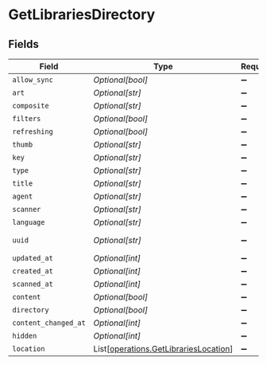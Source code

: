 # GetLibrariesDirectory


## Fields

| Field                                                                                    | Type                                                                                     | Required                                                                                 | Description                                                                              | Example                                                                                  |
| ---------------------------------------------------------------------------------------- | ---------------------------------------------------------------------------------------- | ---------------------------------------------------------------------------------------- | ---------------------------------------------------------------------------------------- | ---------------------------------------------------------------------------------------- |
| `allow_sync`                                                                             | *Optional[bool]*                                                                         | :heavy_minus_sign:                                                                       | N/A                                                                                      | true                                                                                     |
| `art`                                                                                    | *Optional[str]*                                                                          | :heavy_minus_sign:                                                                       | N/A                                                                                      | /:/resources/movie-fanart.jpg                                                            |
| `composite`                                                                              | *Optional[str]*                                                                          | :heavy_minus_sign:                                                                       | N/A                                                                                      | /library/sections/1/composite/1705615584                                                 |
| `filters`                                                                                | *Optional[bool]*                                                                         | :heavy_minus_sign:                                                                       | N/A                                                                                      | true                                                                                     |
| `refreshing`                                                                             | *Optional[bool]*                                                                         | :heavy_minus_sign:                                                                       | N/A                                                                                      | false                                                                                    |
| `thumb`                                                                                  | *Optional[str]*                                                                          | :heavy_minus_sign:                                                                       | N/A                                                                                      | /:/resources/movie.png                                                                   |
| `key`                                                                                    | *Optional[str]*                                                                          | :heavy_minus_sign:                                                                       | N/A                                                                                      | 1                                                                                        |
| `type`                                                                                   | *Optional[str]*                                                                          | :heavy_minus_sign:                                                                       | N/A                                                                                      | movie                                                                                    |
| `title`                                                                                  | *Optional[str]*                                                                          | :heavy_minus_sign:                                                                       | N/A                                                                                      | Movies                                                                                   |
| `agent`                                                                                  | *Optional[str]*                                                                          | :heavy_minus_sign:                                                                       | N/A                                                                                      | tv.plex.agents.movie                                                                     |
| `scanner`                                                                                | *Optional[str]*                                                                          | :heavy_minus_sign:                                                                       | N/A                                                                                      | Plex Movie                                                                               |
| `language`                                                                               | *Optional[str]*                                                                          | :heavy_minus_sign:                                                                       | N/A                                                                                      | en-US                                                                                    |
| `uuid`                                                                                   | *Optional[str]*                                                                          | :heavy_minus_sign:                                                                       | N/A                                                                                      | 322a231a-b7f7-49f5-920f-14c61199cd30                                                     |
| `updated_at`                                                                             | *Optional[int]*                                                                          | :heavy_minus_sign:                                                                       | N/A                                                                                      | 1705615634                                                                               |
| `created_at`                                                                             | *Optional[int]*                                                                          | :heavy_minus_sign:                                                                       | N/A                                                                                      | 1654131312                                                                               |
| `scanned_at`                                                                             | *Optional[int]*                                                                          | :heavy_minus_sign:                                                                       | N/A                                                                                      | 1705615584                                                                               |
| `content`                                                                                | *Optional[bool]*                                                                         | :heavy_minus_sign:                                                                       | N/A                                                                                      | true                                                                                     |
| `directory`                                                                              | *Optional[bool]*                                                                         | :heavy_minus_sign:                                                                       | N/A                                                                                      | true                                                                                     |
| `content_changed_at`                                                                     | *Optional[int]*                                                                          | :heavy_minus_sign:                                                                       | N/A                                                                                      | 3192854                                                                                  |
| `hidden`                                                                                 | *Optional[int]*                                                                          | :heavy_minus_sign:                                                                       | N/A                                                                                      | 0                                                                                        |
| `location`                                                                               | List[[operations.GetLibrariesLocation](../../models/operations/getlibrarieslocation.md)] | :heavy_minus_sign:                                                                       | N/A                                                                                      | [{"id":1,"path":"/movies"}]                                                              |